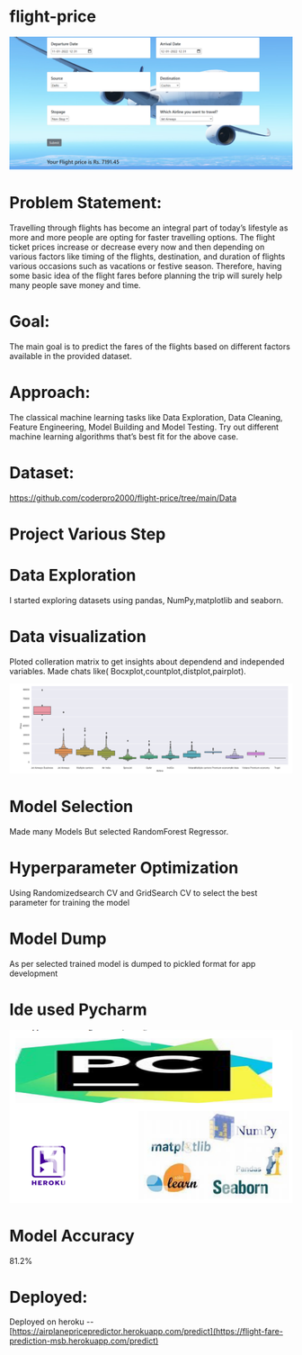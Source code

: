 # flight-price
![](https://github.com/coderpro2000/flight-price/blob/main/Docs/de.png)

# Problem Statement:
Travelling through flights has become an integral part of today’s lifestyle as more and more people are opting for faster travelling options. The flight ticket prices increase or decrease every now and then depending on various factors like timing of the flights, destination, and duration of flights various occasions such as vacations or festive season. Therefore, having some basic idea of the flight fares before planning the trip will surely help many people save money and time.

# Goal:
The main goal is to predict the fares of the flights based on different factors available in the provided dataset.

# Approach:
The classical machine learning tasks like Data Exploration, Data Cleaning, Feature Engineering, Model Building and Model Testing. Try out different machine learning algorithms that’s best fit for the above case.

# Dataset:

https://github.com/coderpro2000/flight-price/tree/main/Data

# Project Various Step

# Data Exploration
I started exploring datasets using pandas, NumPy,matplotlib and seaborn.


# Data visualization
Ploted colleration matrix to get insights about dependend and independed variables. Made chats like( Bocxplot,countplot,distplot,pairplot).

![](https://github.com/coderpro2000/flight-price/blob/main/Docs/vis.png)

# Model Selection
Made many Models But selected RandomForest Regressor.

# Hyperparameter Optimization
Using Randomizedsearch CV and GridSearch CV to select the best parameter for training the model

# Model Dump
As per selected trained model is dumped to pickled format for app development

# Ide used Pycharm
![](https://github.com/coderpro2000/flight-price/blob/main/Docs/soft.png)

# Model Accuracy 
81.2%



# Deployed:
Deployed on heroku -- [https://airplanepricepredictor.herokuapp.com/predict](https://flight-fare-prediction-msb.herokuapp.com/predict)




